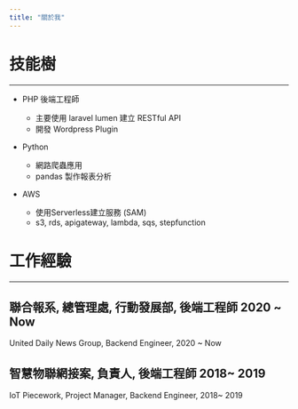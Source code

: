 ```yaml
---
title: "關於我"
---
```


# 技能樹
---
* PHP 後端工程師
    - 主要使用 laravel lumen 建立 RESTful API
    - 開發 Wordpress Plugin

* Python 
    - 網路爬蟲應用
    - pandas 製作報表分析

* AWS
    - 使用Serverless建立服務 (SAM)
    - s3, rds, apigateway, lambda, sqs, stepfunction


# 工作經驗
---
## 聯合報系, 總管理處, 行動發展部, 後端工程師 2020 ~ Now
United Daily News Group, Backend Engineer,  2020 ~ Now

## 智慧物聯網接案, 負責人, 後端工程師 2018~ 2019
IoT Piecework, Project Manager, Backend Engineer,  2018~ 2019


